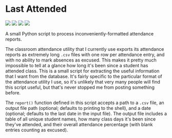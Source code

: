 # Last Attended

<a href="https://github.com/adam-rumpf/last-attended/search?l=python"><img src="https://img.shields.io/badge/language-python-blue?logo=python&logoColor=white"/></a> <a href="https://github.com/adam-rumpf/last-attended/tags"><img src="https://img.shields.io/github/v/tag/adam-rumpf/last-attended?logo=github"></a> <a href="https://github.com/adam-rumpf/last-attended/blob/main/LICENSE"><img src="https://img.shields.io/github/license/adam-rumpf/last-attended"/></a> <a href="https://github.com/adam-rumpf/last-attended/commits/main"><img src="https://img.shields.io/maintenance/yes/2022"/></a>

A small Python script to process inconveniently-formatted attendance reports.

The classroom attendance utility that I currently use exports its attendance reports as extremely long `.csv` files with one row per attendance entry, and with no ability to mark absences as excused. This makes it pretty much impossible to tell at a glance how long it's been since a student has attended class. This is a small script for extracting the useful information that I want from the database. It's fairly specific to the particular format of the attendance utility I use, so it's unlikely that very many people will find this script useful, but that's never stopped me from posting something before.

The `report()` function defined in this script accepts a path to a `.csv` file, an output file path (optional; defaults to printing to the shell), and a date (optional; defaults to the last date in the input file). The output file includes a table of all unique student names, how many class days it's been since they've attended, and their overall attendance percentage (with blank entries counting as excused).
